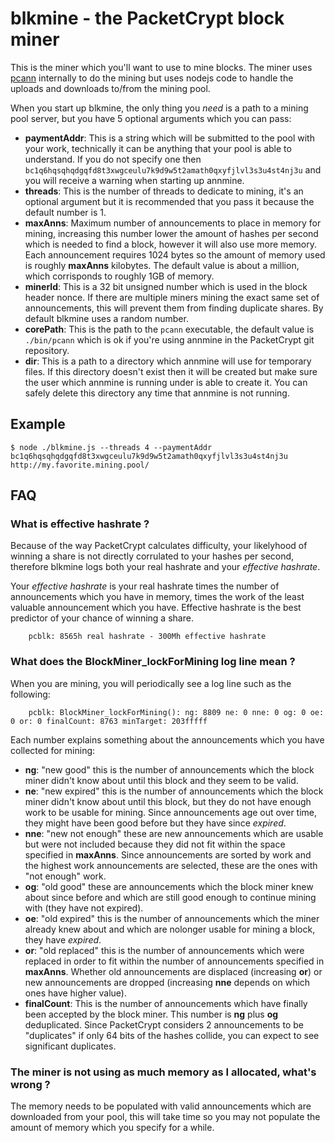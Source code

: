 # blkmine - the PacketCrypt block miner

This is the miner which you'll want to use to mine blocks.
The miner uses
[pcann](https://github.com/cjdelisle/PacketCrypt/blob/master/docs/pcblk.md)
internally to do the mining but uses nodejs code to handle the uploads
and downloads to/from the mining pool.

When you start up blkmine, the only thing you *need* is a path to a mining pool server,
but you have 5 optional arguments which you can pass:

* **paymentAddr**: This is a string which will be submitted to the pool with your work,
technically it can be anything that your pool is able to understand. If you do not specify
one then `bc1q6hqsqhqdgqfd8t3xwgceulu7k9d9w5t2amath0qxyfjlvl3s3u4st4nj3u` and you will receive
a warning when starting up annmine.
* **threads**: This is the number of threads to dedicate to mining, it's an optional argument
but it is recommended that you pass it because the default number is 1.
* **maxAnns**: Maximum number of announcements to place in memory for mining, increasing this
number lower the amount of hashes per second which is needed to find a block, however it will
also use more memory. Each announcement requires 1024 bytes so the amount of memory used is
roughly **maxAnns** kilobytes. The default value is about a million, which corrisponds to
roughly 1GB of memory.
* **minerId**: This is a 32 bit unsigned number which is used in the block header nonce. If there
are multiple miners mining the exact same set of announcements, this will prevent them from finding
duplicate shares. By default blkmine uses a random number.
* **corePath**: This is the path to the `pcann` executable, the default value is `./bin/pcann`
which is ok if you're using annmine in the PacketCrypt git repository.
* **dir**: This is a path to a directory which annmine will use for temporary files.
If this directory doesn't exist then it will be created but make sure the user which
annmine is running under is able to create it. You can safely delete this directory any
time that annmine is not running.

## Example

```
$ node ./blkmine.js --threads 4 --paymentAddr bc1q6hqsqhqdgqfd8t3xwgceulu7k9d9w5t2amath0qxyfjlvl3s3u4st4nj3u http://my.favorite.mining.pool/
```

## FAQ

### What is effective hashrate ?

Because of the way PacketCrypt calculates difficulty, your likelyhood of winning a share is
not directly corrulated to your hashes per second, therefore blkmine logs both your real hashrate
and your *effective hashrate*.

Your *effective hashrate* is your real hashrate times the number of announcements which you have
in memory, times the work of the least valuable announcement which you have. Effective hashrate
is the best predictor of your chance of winning a share.

        pcblk: 8565h real hashrate - 300Mh effective hashrate


### What does the BlockMiner_lockForMining log line mean ?

When you are mining, you will periodically see a log line such as the following:

        pcblk: BlockMiner_lockForMining(): ng: 8809 ne: 0 nne: 0 og: 0 oe: 0 or: 0 finalCount: 8763 minTarget: 203fffff

Each number explains something about the announcements which you have collected for mining:

* **ng**: "new good" this is the number of announcements which the block miner didn't know about
until this block and they seem to be valid.
* **ne**: "new expired" this is the number of announcements which the block miner didn't know about
until this block, but they do not have enough work to be usable for mining. Since announcements age
out over time, they might have been good before but they have since *expired*.
* **nne**: "new not enough" these are new announcements which are usable but were not included because
they did not fit within the space specified in **maxAnns**. Since announcements are sorted by work and
the highest work announcements are selected, these are the ones with "not enough" work.
* **og**: "old good" these are announcements which the block miner knew about since before and which are
still good enough to continue mining with (they have not expired).
* **oe**: "old expired" this is the number of announcements which the miner already knew about and which
are nolonger usable for mining a block, they have *expired*.
* **or**: "old replaced" this is the number of announcements which were replaced in order to fit within
the number of announcements specified in **maxAnns**. Whether old announcements are displaced (increasing
**or**) or new announcements are dropped (increasing **nne** depends on which ones have higher value).
* **finalCount**: This is the number of announcements which have finally been accepted by the block miner.
This number is **ng** plus **og** deduplicated. Since PacketCrypt considers 2 announcements to be "duplicates"
if only 64 bits of the hashes collide, you can expect to see significant duplicates.


### The miner is not using as much memory as I allocated, what's wrong ?

The memory needs to be populated with valid announcements which are downloaded from your pool, this will
take time so you may not populate the amount of memory which you specify for a while.

